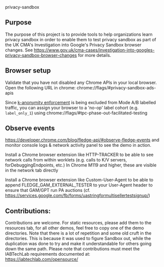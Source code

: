privacy-sandbox

## Purpose
The purpose of this project is to provide tools to help organizations learn privacy sandbox in order to enable them to test privacy sandbox as part of the UK CMA's Investigation into Google's Privacy Sandbox browser changes. See https://www.gov.uk/cma-cases/investigation-into-googles-privacy-sandbox-browser-changes for more details. 


## Browser setup
Validate that you have not disabled any Chrome APIs in your local browser. Open the following URL in chrome:
chrome://flags/#privacy-sandbox-ads-apis

Since [k-anonymity enforcement](https://developers.google.com/privacy-sandbox/relevance/protected-audience-api/k-anonymity) is being excluded from Mode A/B labelled traffic, you can assign your browser to a 'no-op' label cohort (e.g. `label_only_1`) using chrome://flags/#tpc-phase-out-facilitated-testing


## Observe events
https://developer.chrome.com/blog/fledge-api/#observe-fledge-events and monitor console logs & network activity panel to see the demo in action.


Install a Chrome browser extension like HTTP-TRACKER to be able to see network calls from within worklets (e.g. calls to K/V servers, forDebuggingEndpoints, etc.)
In Chrome M119 and higher, these are visible in the network tab directly

Install a Chrome browser extension like Custom-User-Agent to be able to append FLEDGE_GAM_EXTERNAL_TESTER to your User-Agent header to ensure that GAM/GPT run PA auctions (cf. https://services.google.com/fb/forms/uastringformultisellertestsignup/)


## Contributions:
Contributions are welcome. For static resources, please add them to the resources tab, for all other demos, feel free to copy one of the demo directories. Note that there is a lot of repetition and some old cruft in the directories. This is because it was used to figure Sandbox out, while the duplication was done to try and make it understandable for others going down the same path. Please note that contributions must meet the IABTechLab requirements documented at: https://iabtechlab.com/opensource/

